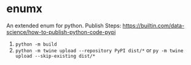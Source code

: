 # enumx
An extended enum for python.
Publish Steps: <https://builtin.com/data-science/how-to-publish-python-code-pypi>
1. `python -m build`
2. `python -m twine upload --repository PyPI dist/*` or `py -m twine upload --skip-existing dist/*`
